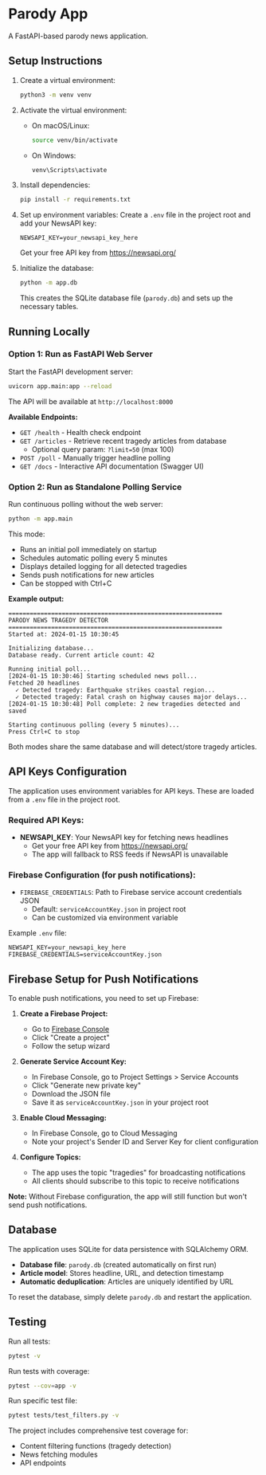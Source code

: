 # Parody App

A FastAPI-based parody news application.

## Setup Instructions

1. Create a virtual environment:
   ```bash
   python3 -m venv venv
   ```

2. Activate the virtual environment:
   - On macOS/Linux:
     ```bash
     source venv/bin/activate
     ```
   - On Windows:
     ```bash
     venv\Scripts\activate
     ```

3. Install dependencies:
   ```bash
   pip install -r requirements.txt
   ```

4. Set up environment variables:
   Create a `.env` file in the project root and add your NewsAPI key:
   ```
   NEWSAPI_KEY=your_newsapi_key_here
   ```
   
   Get your free API key from https://newsapi.org/

5. Initialize the database:
   ```bash
   python -m app.db
   ```
   
   This creates the SQLite database file (`parody.db`) and sets up the necessary tables.

## Running Locally

### Option 1: Run as FastAPI Web Server

Start the FastAPI development server:

```bash
uvicorn app.main:app --reload
```

The API will be available at `http://localhost:8000`

**Available Endpoints:**
- `GET /health` - Health check endpoint
- `GET /articles` - Retrieve recent tragedy articles from database
  - Optional query param: `?limit=50` (max 100)
- `POST /poll` - Manually trigger headline polling
- `GET /docs` - Interactive API documentation (Swagger UI)

### Option 2: Run as Standalone Polling Service

Run continuous polling without the web server:

```bash
python -m app.main
```

This mode:
- Runs an initial poll immediately on startup
- Schedules automatic polling every 5 minutes
- Displays detailed logging for all detected tragedies
- Sends push notifications for new articles
- Can be stopped with Ctrl+C

**Example output:**
```
============================================================
PARODY NEWS TRAGEDY DETECTOR
============================================================
Started at: 2024-01-15 10:30:45

Initializing database...
Database ready. Current article count: 42

Running initial poll...
[2024-01-15 10:30:46] Starting scheduled news poll...
Fetched 20 headlines
  ✓ Detected tragedy: Earthquake strikes coastal region...
  ✓ Detected tragedy: Fatal crash on highway causes major delays...
[2024-01-15 10:30:48] Poll complete: 2 new tragedies detected and saved

Starting continuous polling (every 5 minutes)...
Press Ctrl+C to stop
```

Both modes share the same database and will detect/store tragedy articles.

## API Keys Configuration

The application uses environment variables for API keys. These are loaded from a `.env` file in the project root.

### Required API Keys:

- **NEWSAPI_KEY**: Your NewsAPI key for fetching news headlines
  - Get your free API key from https://newsapi.org/
  - The app will fallback to RSS feeds if NewsAPI is unavailable

### Firebase Configuration (for push notifications):

- `FIREBASE_CREDENTIALS`: Path to Firebase service account credentials JSON
  - Default: `serviceAccountKey.json` in project root
  - Can be customized via environment variable

Example `.env` file:

```
NEWSAPI_KEY=your_newsapi_key_here
FIREBASE_CREDENTIALS=serviceAccountKey.json
```

## Firebase Setup for Push Notifications

To enable push notifications, you need to set up Firebase:

1. **Create a Firebase Project:**
   - Go to [Firebase Console](https://console.firebase.google.com/)
   - Click "Create a project"
   - Follow the setup wizard

2. **Generate Service Account Key:**
   - In Firebase Console, go to Project Settings > Service Accounts
   - Click "Generate new private key"
   - Download the JSON file
   - Save it as `serviceAccountKey.json` in your project root

3. **Enable Cloud Messaging:**
   - In Firebase Console, go to Cloud Messaging
   - Note your project's Sender ID and Server Key for client configuration

4. **Configure Topics:**
   - The app uses the topic "tragedies" for broadcasting notifications
   - All clients should subscribe to this topic to receive notifications

**Note:** Without Firebase configuration, the app will still function but won't send push notifications.

## Database

The application uses SQLite for data persistence with SQLAlchemy ORM.

- **Database file**: `parody.db` (created automatically on first run)
- **Article model**: Stores headline, URL, and detection timestamp
- **Automatic deduplication**: Articles are uniquely identified by URL

To reset the database, simply delete `parody.db` and restart the application.

## Testing

Run all tests:
```bash
pytest -v
```

Run tests with coverage:
```bash
pytest --cov=app -v
```

Run specific test file:
```bash
pytest tests/test_filters.py -v
```

The project includes comprehensive test coverage for:
- Content filtering functions (tragedy detection)
- News fetching modules
- API endpoints